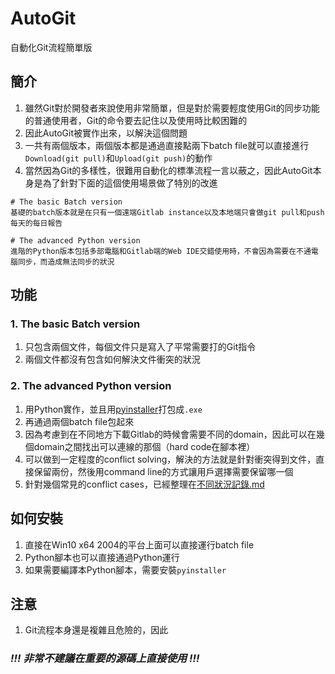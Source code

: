 # AutoGit
自動化Git流程簡單版

## 簡介
1. 雖然Git對於開發者來說使用非常簡單，但是對於需要輕度使用Git的同步功能的普通使用者，Git的命令要去記住以及使用時比較困難的
2. 因此AutoGit被實作出來，以解決這個問題
3. 一共有兩個版本，兩個版本都是通過直接點兩下batch file就可以直接進行`Download(git pull)`和`Upload(git push)`的動作
4. 當然因為Git的多樣性，很難用自動化的標準流程一言以蔽之，因此AutoGit本身是為了針對下面的這個使用場景做了特別的改進
```
# The basic Batch version
基礎的batch版本就是在只有一個遠端Gitlab instance以及本地端只會做git pull和push每天的每日報告

# The advanced Python version
進階的Python版本包括多部電腦和Gitlab端的Web IDE交錯使用時，不會因為需要在不通電腦同步，而造成無法同步的狀況
```

## 功能

### 1. The basic Batch version
1. 只包含兩個文件，每個文件只是寫入了平常需要打的Git指令
2. 兩個文件都沒有包含如何解決文件衝突的狀況

### 2. The advanced Python version
1. 用Python實作，並且用[pyinstaller](https://pypi.org/project/pyinstaller/)打包成`.exe`
2. 再通過兩個batch file包起來
3. 因為考慮到在不同地方下載Gitlab的時候會需要不同的domain，因此可以在幾個domain之間找出可以連線的那個（hard code在腳本裡）
4. 可以做到一定程度的conflict solving，解決的方法就是針對衝突得到文件，直接保留兩份，然後用command line的方式讓用戶選擇需要保留哪一個
5. 針對幾個常見的conflict cases，已經整理在[不同狀況記錄.md](不同狀況的記錄.md)

## 如何安裝
1. 直接在Win10 x64 2004的平台上面可以直接運行batch file
2. Python腳本也可以直接通過Python運行
3. 如果需要編譯本Python腳本，需要安裝`pyinstaller`

## 注意
1. Git流程本身還是複雜且危險的，因此
### *!!! 非常不建議在重要的源碼上直接使用 !!!*